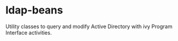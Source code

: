 # ldap-beans
Utility classes to query and modify Active Directory with ivy Program Interface activities.
